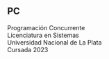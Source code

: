 ## PC
Programación Concurrente  
Licenciatura en Sistemas  
Universidad Nacional de La Plata  
Cursada 2023